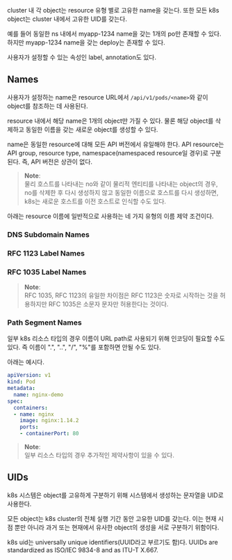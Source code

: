 cluster 내 각 object는 resource 유형 별로 고유한 name을 갖는다. 또한 모든 k8s object는 cluster 내에서 고유한 UID를 갖는다.

예를 들어 동일한 ns 내에서 myapp-1234 name을 갖는 1개의 po만 존재할 수 있다. 하지만 myapp-1234 name을 갖는 deploy는 존재할 수 있다.

사용자가 설정할 수 있는 속성인 label, annotation도 있다.

## Names
사용자가 설정하는 name은 resource URL에서 `/api/v1/pods/<name>`와 같이 object를 참조하는 데 사용된다.

resource 내에서 해당 name은 1개의 object만 가질 수 있다. 물론 해당 object를 삭제하고 동일한 이름을 갖는 새로운 object를 생성할 수 있다.

name은 동일한 resource에 대해 모든 API 버전에서 유일해야 한다. API resource는 API group, resource type, namespace(namespaced resource일 경우)로 구분된다. 즉, API 버전은 상관이 없다.

> **Note**:  
> 물리 호스트를 나타내는 no와 같이 물리적 엔티티를 나타내는 object의 경우, no를 삭제한 후 다시 생성하지 않고 동일한 이름으로 호스트를 다시 생성하면, k8s는 새로운 호스트를 이전 호스트로 인식할 수도 있다.

아래는 resource 이름에 일반적으로 사용하는 네 가지 유형의 이름 제약 조건이다.

### DNS Subdomain Names

### RFC 1123 Label Names

### RFC 1035 Label Names

> **Note**:  
> RFC 1035, RFC 1123의 유일한 차이점은 RFC 1123은 숫자로 시작하는 것을 허용하지만 RFC 1035은 소문자 문자만 허용한다는 것이다.

### Path Segment Names
일부 k8s 리소스 타입의 경우 이름이 URL path로 사용되기 위해 인코딩이 필요할 수도 있다. 즉 이름이 ".", "..", "/", "%"를 포함하면 안될 수도 있다.

아래는 예시다.
``` yaml
apiVersion: v1
kind: Pod
metadata:
  name: nginx-demo
spec:
  containers:
  - name: nginx
    image: nginx:1.14.2
    ports:
    - containerPort: 80
```
> **Note**:  
> 일부 리소스 타입의 경우 추가적인 제약사항이 있을 수 있다.

## UIDs
k8s 시스템은 object를 고유하게 구분하기 위해 시스템에서 생성하는 문자열을 UID로 사용한다.

모든 object는 k8s cluster의 전체 실행 기간 동안 고유한 UID를 갖는다. 이는 현재 시점 뿐만 아니라 과거 또는 현재에서 유사한 object의 생성을 서로 구분하기 위함이다.

k8s uid는 universally unique identifiers(UUID라고 부르기도 함)다. UUIDs are standardized as ISO/IEC 9834-8 and as ITU-T X.667.